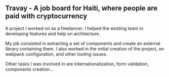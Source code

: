 ## Travay - A job board for Haiti, where people are paid with cryptocurrency

A project I worked on as a freelancer. I helped the existing team in developing features and help on architecture.

My job consisted in extracting a set of components and create an external library containing them. I also worked in the initial creation of the project, on webpack configuration, and other tooling issues.

Other tasks I was involved in are internationalization, form validation, components creation...
